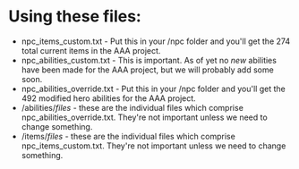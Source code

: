 # Using these files:
- npc_items_custom.txt - Put this in your /npc folder and you'll get the 274 total current items in the AAA project.
- npc_abilities_custom.txt - This is important. As of yet no *new* abilities have been made for the AAA project, but we will probably add some soon.
- npc_abilities_override.txt - Put this in your /npc folder and you'll get the 492 modified hero abilities for the AAA project.
- /abilities/*files* - these are the individual files which comprise npc_abilities_override.txt. They're not important unless we need to change something.
- /items/*files* - these are the individual files which comprise npc_items_custom.txt. They're not important unless we need to change something.
